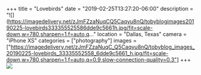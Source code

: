 +++
title = "Lovebirds"
date = "2019-02-25T13:27:20-06:00"
description = "![](https://imagedelivery.net/zJmFZzaNuqCQ5Caqyu8nQ/tobyblogimages20190225-lovebirds333355525586dde9c5661h.jpg/fit=scale-down,w=780,sharpen=1,f=auto,q..."
location = "Dallas, Texas"
camera = "iPhone XS"
categories = ["photography"]
images = ["https://imagedelivery.net/zJmFZzaNuqC_Q5Caqyu8nQ/tobyblog_images_20190225-lovebirds_33335552558_6dde9c5661_h.jpg/fit=scale-down,w=780,sharpen=1,f=auto,q=0.9,slow-connection-quality=0.3"]
+++
![](https://imagedelivery.net/zJmFZzaNuqC_Q5Caqyu8nQ/tobyblog_images_20190225-lovebirds_33335552558_6dde9c5661_h.jpg/fit=scale-down,w=780,sharpen=1,f=auto,q=0.9,slow-connection-quality=0.3)
<!--more-->
